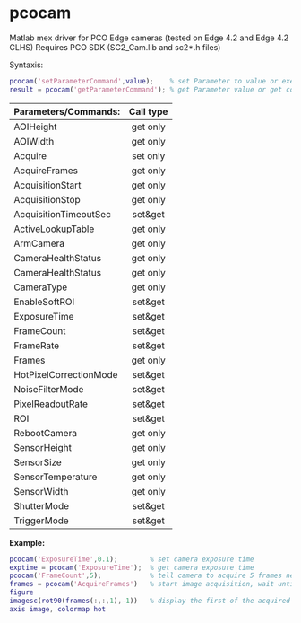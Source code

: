 # pcocam
Matlab mex driver for PCO Edge cameras (tested on Edge 4.2 and Edge 4.2 CLHS)
Requires PCO SDK (SC2_Cam.lib and sc2*.h files)

Syntaxis:
~~~Matlab
pcocam('setParameterCommand',value); 	% set Parameter to value or execute command
result = pcocam('getParameterCommand');	% get Parameter value or get command output
~~~

| Parameters/Commands:		| Call type |
| :---						| :----:	|
| AOIHeight					| get only	|
| AOIWidth					| get only	|
| Acquire					| set only	|
| AcquireFrames				| get only	|
| AcquisitionStart			| get only	|
| AcquisitionStop			| get only	|
| AcquisitionTimeoutSec		| set&get	|
| ActiveLookupTable			| get only	|
| ArmCamera					| get only	|
| CameraHealthStatus		| get only	|
| CameraHealthStatus		| get only	|
| CameraType				| get only	|
| EnableSoftROI				| set&get	|
| ExposureTime				| set&get	|
| FrameCount				| set&get	|
| FrameRate					| set&get	|
| Frames					| get only	|
| HotPixelCorrectionMode	| set&get	|
| NoiseFilterMode			| set&get	|
| PixelReadoutRate			| set&get	|
| ROI						| set&get	|
| RebootCamera				| get only	|
| SensorHeight				| get only	|
| SensorSize				| get only	|
| SensorTemperature			| get only	|
| SensorWidth				| get only	|
| ShutterMode				| set&get	|
| TriggerMode				| set&get	|


**Example:**
~~~Matlab
pcocam('ExposureTime',0.1);        % set camera exposure time
exptime = pcocam('ExposureTime');  % get camera exposure time
pcocam('FrameCount',5);	           % tell camera to acquire 5 frames next time
frames = pcocam('AcquireFrames')   % start image acquisition, wait until finished and return all frames as 3D array
figure
imagesc(rot90(frames(:,:,1),-1))   % display the first of the acquired frames
axis image, colormap hot
~~~